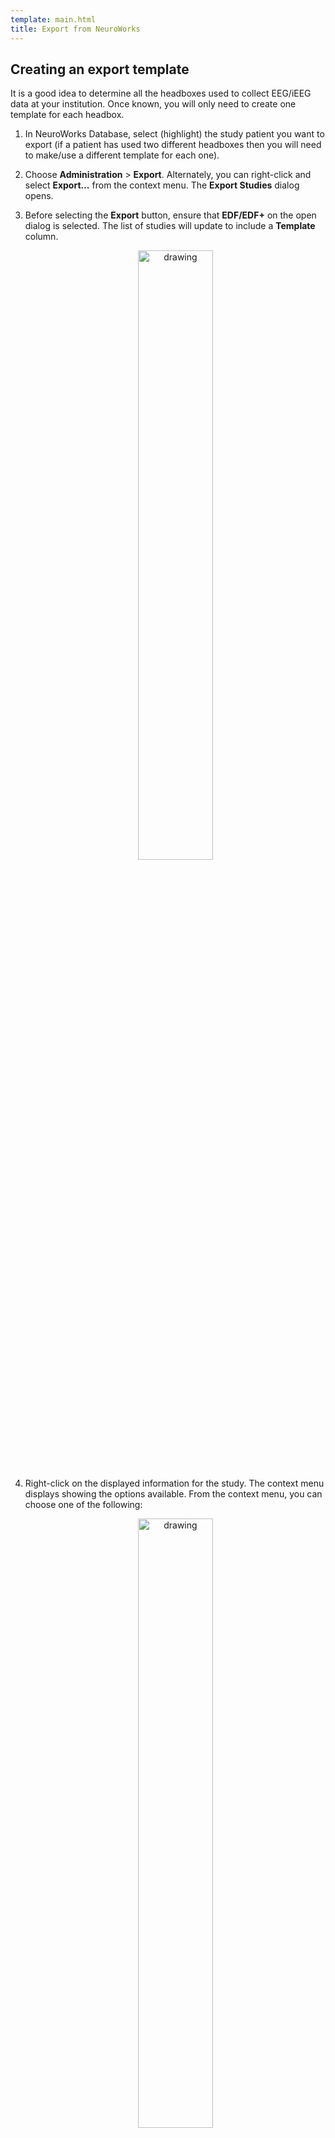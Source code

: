 ```yaml
---
template: main.html
title: Export from NeuroWorks
---
```


## Creating an export template

It is a good idea to determine all the headboxes used to collect EEG/iEEG data at your institution. Once known, you will only need to create one template for each headbox.

1. In NeuroWorks Database, select (highlight) the study patient you want to export (if a patient has used two different headboxes then you will need to make/use a different template for each one).
2. Choose **Administration** > **Export**. Alternately, you can right-click and select **Export…** from the context menu. The **Export Studies** dialog opens.
3. Before selecting the **Export** button, ensure that **EDF/EDF+** on the open dialog is selected.  The list of studies will update to include a **Template** column.

	<center><img src="../img/natus_01.png" alt="drawing" width="50%"/></center>

4. Right-click on the displayed information for the study. The context menu displays showing the options available.  From the context menu, you can choose one of the following:

	<center><img src="../img/natus_02.png" alt="drawing" width="50%"/></center>

	* **Edit Template:** Edit an existing, selected template
    * **Create Template:** Create a new template based on the headbox type

    !!! note
        a new template is not required for each export. You will only need to create one template for every headbox used at your institution. See the sections below on creating and modifying export templates.

5. From the context menu in the **Export** dialog, select **Create Template**. The **EDF Template Editor** dialog displays showing the **Channels** Tab. 

### Channels Tab

<center><img src="../img/natus_03.png" alt="drawing"/></center>

1. Give the template a new name by typing it in the Name box. Ideally create one template for every headbox used at your center. To ensure the templates are not modified or deleted at your center we suggest adding eplink to the template name (i.e. eplink_eeg_128_template or  eplink_quantum_template).


2. The Channels tab dialog allows for the selection of the channels that will be exported in the EDF file, as well as the definition of those channels. 
    * Raw Data (check this box for EpLink): this option exports the study data with no montage associated.
    * Acquisition Montage (ignore): this option exports the study data using the patient’s montage. 
    * Montage (ignore): this option exports the study using a compatible montage based on headbox and study type. This can be chosen from the available dropdown menu.

3. For EpLink select **Raw Data**.

4. Select the checkbox **Add Patient Event** Channel to include this channel in the export. You do not need to select **Add Trigger Channel**.

### Options Tab

<center><img src="../img/natus_04.png" alt="drawing"/></center>

1. Select the Options tab to modify the various options associated with exporting the studies to EDF/EDF+.

2. Select the EDF+ radio button to choose the format of the export.

3. Choose the desired File Extension (.EDF) from the dropdown.

4. Do not check the Deidentify Patient Information checkbox. This information will be removed by the conversion software and the patient name is needed in order to remove any potential traces of it from the EDF file, including any annotations. The conversion software will be run before the EEGs are uploaded to Brain-CODE so EEGs will still be de-identified before leaving the site. 

5. When the EDF+ option is selected, the Pad Gaps with Zeros checkbox is enabled. Select this checkbox so gaps in the recording will be filled with zeros. This ensures the EDF+ file is continuous. EDF+ supports gaps (disconnects) in the studies, however this makes analysis more difficult as timepoints will be shifted.

6. Select the checkbox next to Invert AC Channels to invert the polarity of the AC channels when the study is exported.

7. We will not select anything in the File Size Limitations box.

8. Click the Save button on the Channels tab prior to clicking OK in order to save the template. Ensure you remember the name of the template for use later.

9. Once saved, you can close the EDF template Editor dialog.

    !!! note
        once you have saved a headbox template, if another patient uses that headbox then the template you created will automatically be selected by NeuroWorks for the subsequent patient.

## Saving channel labels

1. In NeuroWorks Database, double-click any study for patient you want to export.

2. When the study loads in the viewer, select the first Montage event in the annotations window on the left. This will ensure you are at the point in the recording that the montage was set for the patient.

    <br><center><img src="../img/natus_05.png" alt="drawing"/></center><br>

3. Choose **Edit** > **Settings** and select the **Channel Labels** tab. 

    <br><center><img src="../img/natus_06.png" alt="drawing"/></center><br>

4. Select the From Montage button. This will load the channel labels used for the patient. Select all the labels and save them within a text file called “channel_labels.txt”.

    <br><center><img src="../img/natus_07.png" alt="drawing"/></center><br>

## Single EDF export

1. In NeuroWorks Database, select (highlight) the study patient you want to export.

2. Choose **Administration** > **Export**. Alternately, you can right-click and select **Export…** from the context menu. The **Export Studies** dialog opens.

3. Before selecting the **Export** button, ensure that **EDF/EDF+** on the open dialog is selected. The list of studies will update to include a **Template** column.

4. Confirm the template chosen matches the headbox used for that study. If the template is not correct, click on the template name and select the appropriate headbox template.

5. Once you have confirmed the correct headbox template select **Export**.

## Batch EDF export

Before running the NeuroWorks EDF batch export, you will need to locate three items.

1. **EDF Export Template:** This is the template you saved for the specific headbox.
    * Find the installation directory for the **NeuroWorks** software. The directory name will be **Neuroworks** and it is usually found at `C:\Neuroworks` or `D:\Neuroworks`. Within this directory select the `Settings` directory. Finally, find the **EDF Export Template** you saved previously, it will be the name you chose with the extension **.exp**.
    * Ensure you are selecting the correct template for the specific patient. Within the NeuroWorks database, search for the patient and make a note of the headbox that was used for that patient (this is found in a column to the far right of the main window)

    <br><center><img src="../img/natus_08.png" alt="drawing"/></center><br>

    !!! note 
        The template file needs to remain in the `Neuroworks\Settings` directory. If you attempt to run the conversion with a template path outside this directory it won’t run.

2. **EDFExport.exe:** This is the executable you will use to run the batch export of EDF files.
    * This executable will be found within the installation directory for the **NeuroWorks** software. 
    * Usually the full path will be located at: `C:\Neuroworks\EDFExport.exe` or `D:\Neuroworks\EDFExport.exe`.

3. **Source Patient Data Directory:** If you haven’t exported the subjects data from NeuroWorks yet, you can use the NeuroWorks database storage path to find the subject and avoid having to export from NeuroWorks first.
    * **NeuroWorks** stores the raw data for every patient on a Network drive (see figure below). Most often the drive will be `Z:\`. You will need to determine where this location is on your system. Right click on the **Windows Start Menu** and select **File Explorer**.

    <br><center><img src="../img/natus_09.png" alt="drawing"/></center><br>

### Create study path text file

1. Navigate to the NeuroWorks data storage drive. Once in that directory you can now search for the subjects name (Lastname Firstname) in the search box at the top right of the File Explorer window. You can press the red X to stop the search if it seems to be going on forever. The search results up to that point will not be removed if you stop the search.

2. Sort the subjects folders by selecting Date Modified at the top. This will organize the subjects folders from newest to oldest.

    <br><center><img src="../img/natus_10.png" alt="drawing"/></center><br>

3. Right click on the computer desktop select **New** > **Text Document**. Rename the text document to match the subject you will be exporting.

4. Open the text document. Each line should be the full path the specific study you want to export for the subject. In the NeuroWorks patient directory folder, start at the oldest study folder by scrolling to the bottom. If multiple folders exist on the same day, hover the mouse over each folder to determine the size (iEEG data is typically ~20-25 gb in size).

5. Once you have determined the right directory, open the directory and find the **.eeg** file (usually at the top). If you right click on the search bar you can copy the directory path and paste it into the text file. Then copy the filename of the **.eeg** and add that to the text file as well to complete the path. You can also right click on the file select **Properties** and copy the full path from the window that opens.

    <br><center><img src="../img/natus_11.png" alt="drawing"/></center><br>

6. In the text document paste the full path to the **.eeg** file you just copied. You will then need to provide the full path to where the EDF Export Template is for this subject by adding it to the same line. Following the **.eeg** path, enter a comma and a space followed by the full path to the template:

    <br><center><img src="../img/natus_12.png" alt="drawing"/></center><br>

7. Repeat steps 2-4 for all study dates for the subject.

8. Save the text document and close it.

### Running batch export

1. Now it is time to run the batch conversion. Click on the Windows start menu and search for **Command Prompt**. Double click to open a command prompt window.

2. You will now enter the command to perform the conversion, using the information you have previously gathered. 

3. **Input 1:** Type the full path to where you found the EDFExport.exe within quotations:

    <center><img src="../img/natus_13.png" alt="drawing" width="40%"/></center><br>

4. **Input 2:** Press the spacebar and type **-f**, followed by another space and the path to where the subject text document is located that you created. Put the path within quotations:

    <center><img src="../img/natus_14.png" alt="drawing" width="80%"/></center><br>

5. Lastly, you need to specify where you want the exported EDFs to go. Create a new folder on your encrypted hard drive for this export and copy the full path to that directory. 

6. **Input 3:** In the command prompt, enter a space after the path for the text document then enter **-o** and another space followed by the full path to the output directory. Again, ensure you place the path within quotations:

    <center><img src="../img/natus_15.png" alt="drawing"/></center><br>

    In the command prompt window, the function will look like:

    <center><img src="../img/natus_16.png" alt="drawing"/></center><br>

7. Once you have entered the full command hit the Enter key to begin conversion. For a 25gb file, the conversion will take ~15mins. Return in a few hours to check on the conversion

<br>
<br>
<br>
